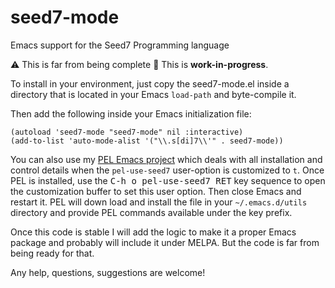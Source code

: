 # seed7-mode
Emacs support for the Seed7 Programming language

⚠️  This is far from being complete  🚧  This is **work-in-progress**.


To install in your environment, just copy the seed7-mode.el inside a directory
that is located in your Emacs `load-path` and byte-compile it.

Then add the following inside your Emacs initialization file:

``` elisp
(autoload 'seed7-mode "seed7-mode" nil :interactive)
(add-to-list 'auto-mode-alist '("\\.s[di]7\\'" . seed7-mode))
```

You can also use my [PEL Emacs project](https://github.com/pierre-rouleau/pel)
which deals with all installation and
control details when the `pel-use-seed7` user-option is customized to `t`.
Once PEL is installed, use the <kbd>C-h o pel-use-seed7 RET</kbd> key
sequence to open the customization buffer to set this user option.  Then close
Emacs and restart it. PEL will down load and install the file in your
`~/.emacs.d/utils` directory and provide PEL commands available under the
<kbd> <f12></kbd> key prefix.

Once this code is stable I will add the logic to make it a proper Emacs
package and probably will include it under MELPA.  But the code is far from
being ready for that.

Any help, questions, suggestions are welcome!
